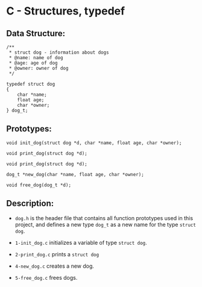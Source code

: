 # C - Structures, typedef

## Data Structure:
```
/**
 * struct dog - information about dogs
 * @name: name of dog
 * @age: age of dog
 * @owner: owner of dog
 */
 
typedef struct dog
{
	char *name;
	float age;
	char *owner;
} dog_t;
```

## Prototypes:
`void init_dog(struct dog *d, char *name, float age, char *owner);`

`void print_dog(struct dog *d);`

`void print_dog(struct dog *d);`

`dog_t *new_dog(char *name, float age, char *owner);`

`void free_dog(dog_t *d);`

## Description:
*  `dog.h` is the header file that contains all function prototypes used in this project, and defines a new type `dog_t` as a new name for the type `struct dog`.

*  `1-init_dog.c`  initializes a variable of type `struct dog`.
*  `2-print_dog.c` prints a `struct dog`
*  `4-new_dog.c` creates a new dog.
*  `5-free_dog.c` frees dogs.

